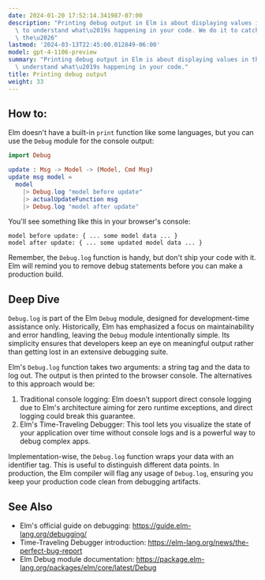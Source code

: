 ```yaml
---
date: 2024-01-20 17:52:14.341987-07:00
description: "Printing debug output in Elm is about displaying values in the console\
  \ to understand what\u2019s happening in your code. We do it to catch bugs and ensure\
  \ the\u2026"
lastmod: '2024-03-13T22:45:00.012849-06:00'
model: gpt-4-1106-preview
summary: "Printing debug output in Elm is about displaying values in the console to\
  \ understand what\u2019s happening in your code."
title: Printing debug output
weight: 33
---
```


## How to:
Elm doesn't have a built-in `print` function like some languages, but you can use the `Debug` module for the console output:

```Elm
import Debug

update : Msg -> Model -> (Model, Cmd Msg)
update msg model =
  model
    |> Debug.log "model before update"
    |> actualUpdateFunction msg
    |> Debug.log "model after update"
```

You'll see something like this in your browser's console:

```
model before update: { ... some model data ... }
model after update: { ... some updated model data ... }
```

Remember, the `Debug.log` function is handy, but don't ship your code with it. Elm will remind you to remove debug statements before you can make a production build.

## Deep Dive
`Debug.log` is part of the Elm `Debug` module, designed for development-time assistance only. Historically, Elm has emphasized a focus on maintainability and error handling, leaving the `Debug` module intentionally simple. Its simplicity ensures that developers keep an eye on meaningful output rather than getting lost in an extensive debugging suite.

Elm's `Debug.log` function takes two arguments: a string tag and the data to log out. The output is then printed to the browser console. The alternatives to this approach would be:

1. Traditional console logging: Elm doesn’t support direct console logging due to Elm's architecture aiming for zero runtime exceptions, and direct logging could break this guarantee.
2. Elm's Time-Traveling Debugger: This tool lets you visualize the state of your application over time without console logs and is a powerful way to debug complex apps.

Implementation-wise, the `Debug.log` function wraps your data with an identifier tag. This is useful to distinguish different data points. In production, the Elm compiler will flag any usage of `Debug.log`, ensuring you keep your production code clean from debugging artifacts.

## See Also
- Elm's official guide on debugging: https://guide.elm-lang.org/debugging/
- Time-Traveling Debugger introduction: https://elm-lang.org/news/the-perfect-bug-report
- Elm Debug module documentation: https://package.elm-lang.org/packages/elm/core/latest/Debug
